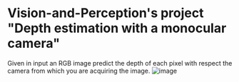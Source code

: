 # Vision-and-Perception's project "Depth estimation with a monocular camera"
Given in input an RGB image predict the depth of each pixel with respect the camera from which you are acquiring the image. 
![image](https://user-images.githubusercontent.com/94857717/179365988-704eb64f-2015-4002-8d4e-37d0b5fd45c5.png)

